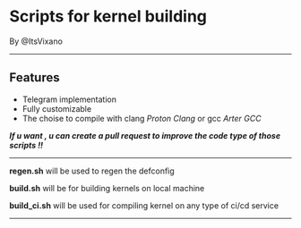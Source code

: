 # Scripts for kernel building

By @ItsVixano

---------------------------

## Features

-   Telegram implementation
-   Fully customizable
-   The choise to compile with clang *Proton Clang* or gcc *Arter GCC*

***If u want , u can create a pull request to improve the code type of those scripts !!***

---------------------------

**regen.sh** will be used to regen the defconfig

**build.sh** will be for building kernels on local machine 

**build_ci.sh** will be used for compiling kernel on any type of ci/cd service 

---------------------------
